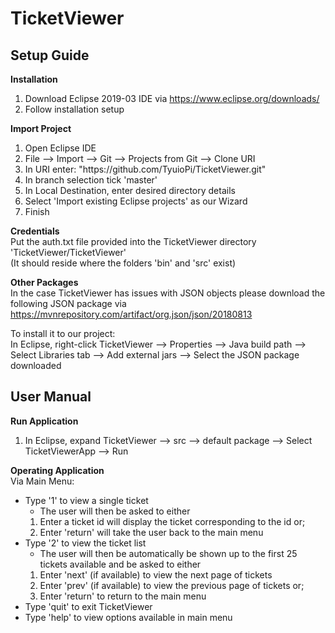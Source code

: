 # TicketViewer

## Setup Guide
**Installation**  
1. Download Eclipse 2019-03 IDE via https://www.eclipse.org/downloads/  
2. Follow installation setup  

**Import Project**  
1. Open Eclipse IDE  
2. File --> Import --> Git --> Projects from Git --> Clone URI  
3. In URI enter: "https://<span></span>github.com/TyuioPi/TicketViewer.git"  
4. In branch selection tick 'master'  
5. In Local Destination, enter desired directory details  
6. Select 'Import existing Eclipse projects' as our Wizard  
7. Finish  

**Credentials**  
Put the auth.txt file provided into the TicketViewer directory 'TicketViewer/TicketViewer'  
(It should reside where the folders 'bin' and 'src' exist)  

**Other Packages**  
In the case TicketViewer has issues with JSON objects please download the
following JSON package via https://mvnrepository.com/artifact/org.json/json/20180813    

To install it to our project:  
In Eclipse, right-click TicketViewer --> Properties --> Java build path
			--> Select Libraries tab --> Add external jars --> Select the JSON package downloaded

## User Manual  
**Run Application**  
1. In Eclipse, expand TicketViewer --> src --> default package --> Select TicketViewerApp --> Run

**Operating Application**  
Via Main Menu:  
* Type '1' to view a single ticket  
	- The user will then be asked to either  
	1. Enter a ticket id will display the ticket corresponding to the id or;  
	2. Enter 'return' will take the user back to the main menu  
* Type '2' to view the ticket list  
	- The user will then be automatically be shown up to the first 25 tickets available and be asked to either  
	1. Enter 'next' (if available) to view the next page of tickets  
	2. Enter 'prev' (if available) to view the previous page of tickets or;  
	3. Enter 'return' to return to the main menu
* Type 'quit' to exit TicketViewer  
* Type 'help' to view options available in main menu

